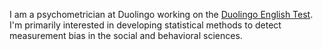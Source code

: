 I am a psychometrician at Duolingo working on the [Duolingo English Test](https://englishtest.duolingo.com/home). I'm primarily interested in developing statistical methods to detect measurement bias in the social and behavioral sciences.
